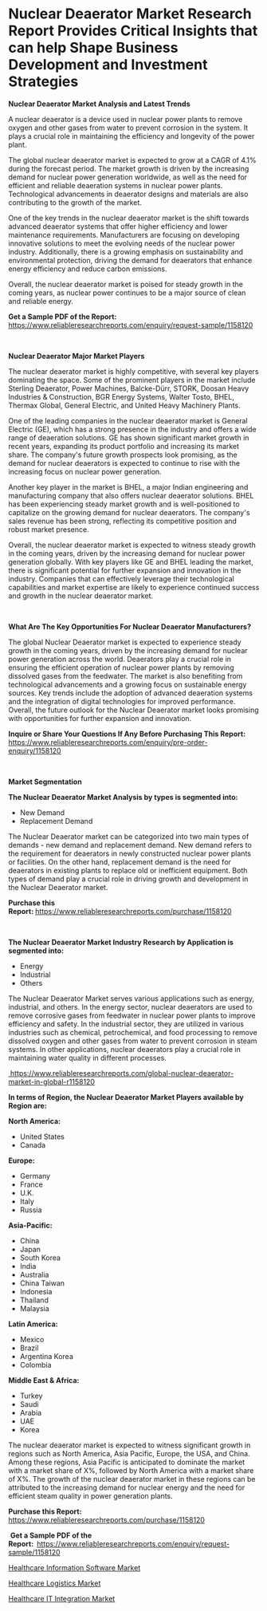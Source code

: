 <p><h1>Nuclear Deaerator Market Research Report Provides Critical Insights that can help Shape Business Development and Investment Strategies</h1></p><p><strong>Nuclear Deaerator Market Analysis and Latest Trends</strong></p>
<p><p>A nuclear deaerator is a device used in nuclear power plants to remove oxygen and other gases from water to prevent corrosion in the system. It plays a crucial role in maintaining the efficiency and longevity of the power plant.</p><p>The global nuclear deaerator market is expected to grow at a CAGR of 4.1% during the forecast period. The market growth is driven by the increasing demand for nuclear power generation worldwide, as well as the need for efficient and reliable deaeration systems in nuclear power plants. Technological advancements in deaerator designs and materials are also contributing to the growth of the market.</p><p>One of the key trends in the nuclear deaerator market is the shift towards advanced deaerator systems that offer higher efficiency and lower maintenance requirements. Manufacturers are focusing on developing innovative solutions to meet the evolving needs of the nuclear power industry. Additionally, there is a growing emphasis on sustainability and environmental protection, driving the demand for deaerators that enhance energy efficiency and reduce carbon emissions.</p><p>Overall, the nuclear deaerator market is poised for steady growth in the coming years, as nuclear power continues to be a major source of clean and reliable energy.</p></p>
<p><strong>Get a Sample PDF of the Report:&nbsp;</strong> <a href="https://www.reliableresearchreports.com/enquiry/request-sample/1158120">https://www.reliableresearchreports.com/enquiry/request-sample/1158120</a></p>
<p>&nbsp;</p>
<p><strong>Nuclear Deaerator Major Market Players</strong></p>
<p><p>The nuclear deaerator market is highly competitive, with several key players dominating the space. Some of the prominent players in the market include Sterling Deaerator, Power Machines, Balcke-Dürr, STORK, Doosan Heavy Industries & Construction, BGR Energy Systems, Walter Tosto, BHEL, Thermax Global, General Electric, and United Heavy Machinery Plants.</p><p>One of the leading companies in the nuclear deaerator market is General Electric (GE), which has a strong presence in the industry and offers a wide range of deaeration solutions. GE has shown significant market growth in recent years, expanding its product portfolio and increasing its market share. The company's future growth prospects look promising, as the demand for nuclear deaerators is expected to continue to rise with the increasing focus on nuclear power generation.</p><p>Another key player in the market is BHEL, a major Indian engineering and manufacturing company that also offers nuclear deaerator solutions. BHEL has been experiencing steady market growth and is well-positioned to capitalize on the growing demand for nuclear deaerators. The company's sales revenue has been strong, reflecting its competitive position and robust market presence.</p><p>Overall, the nuclear deaerator market is expected to witness steady growth in the coming years, driven by the increasing demand for nuclear power generation globally. With key players like GE and BHEL leading the market, there is significant potential for further expansion and innovation in the industry. Companies that can effectively leverage their technological capabilities and market expertise are likely to experience continued success and growth in the nuclear deaerator market.</p></p>
<p>&nbsp;</p>
<p><strong>What Are The Key Opportunities For Nuclear Deaerator Manufacturers?</strong></p>
<p><p>The global Nuclear Deaerator market is expected to experience steady growth in the coming years, driven by the increasing demand for nuclear power generation across the world. Deaerators play a crucial role in ensuring the efficient operation of nuclear power plants by removing dissolved gases from the feedwater. The market is also benefiting from technological advancements and a growing focus on sustainable energy sources. Key trends include the adoption of advanced deaeration systems and the integration of digital technologies for improved performance. Overall, the future outlook for the Nuclear Deaerator market looks promising with opportunities for further expansion and innovation.</p></p>
<p><strong>Inquire or Share Your Questions If Any Before Purchasing This Report:</strong> <a href="https://www.reliableresearchreports.com/enquiry/pre-order-enquiry/1158120">https://www.reliableresearchreports.com/enquiry/pre-order-enquiry/1158120</a></p>
<p>&nbsp;</p>
<p><strong>Market Segmentation</strong></p>
<p><strong>The Nuclear Deaerator Market Analysis by types is segmented into:</strong></p>
<p><ul><li>New Demand</li><li>Replacement Demand</li></ul></p>
<p><p>The Nuclear Deaerator market can be categorized into two main types of demands - new demand and replacement demand. New demand refers to the requirement for deaerators in newly constructed nuclear power plants or facilities. On the other hand, replacement demand is the need for deaerators in existing plants to replace old or inefficient equipment. Both types of demand play a crucial role in driving growth and development in the Nuclear Deaerator market.</p></p>
<p><strong>Purchase this Report:&nbsp;</strong><a href="https://www.reliableresearchreports.com/purchase/1158120">https://www.reliableresearchreports.com/purchase/1158120</a></p>
<p>&nbsp;</p>
<p><strong>The Nuclear Deaerator Market Industry Research by Application is segmented into:</strong></p>
<p><ul><li>Energy</li><li>Industrial</li><li>Others</li></ul></p>
<p><p>The Nuclear Deaerator Market serves various applications such as energy, industrial, and others. In the energy sector, nuclear deaerators are used to remove corrosive gases from feedwater in nuclear power plants to improve efficiency and safety. In the industrial sector, they are utilized in various industries such as chemical, petrochemical, and food processing to remove dissolved oxygen and other gases from water to prevent corrosion in steam systems. In other applications, nuclear deaerators play a crucial role in maintaining water quality in different processes.</p></p>
<p><a href="https://www.reliableresearchreports.com/global-nuclear-deaerator-market-in-global-r1158120">&nbsp;https://www.reliableresearchreports.com/global-nuclear-deaerator-market-in-global-r1158120</a></p>
<p><strong>In terms of Region, the Nuclear Deaerator Market Players available by Region are:</strong></p>
<p>
    <p> <strong> North America: </strong>
        <ul>
            <li>United States</li>
            <li>Canada</li>
        </ul>
        </p> 
    <p> <strong> Europe: </strong>
        <ul>
            <li>Germany</li>
            <li>France</li>
            <li>U.K.</li>
            <li>Italy</li>
            <li>Russia</li>
        </ul>
        </p> 
    <p> <strong> Asia-Pacific: </strong>
        <ul>
            <li>China</li>
            <li>Japan</li>
            <li>South Korea</li>
            <li>India</li>
            <li>Australia</li>
            <li>China Taiwan</li>
            <li>Indonesia</li>
            <li>Thailand</li>
            <li>Malaysia</li>
        </ul>
        </p> 
    <p> <strong> Latin America: </strong>
        <ul>
            <li>Mexico</li>
            <li>Brazil</li>
            <li>Argentina Korea</li>
            <li>Colombia</li>
        </ul>
        </p> 
    <p> <strong> Middle East & Africa: </strong>
        <ul>
            <li>Turkey</li>
            <li>Saudi</li>
            <li>Arabia</li>
            <li>UAE</li>
            <li>Korea</li>
        </ul>
    </p>
    </p>
<p><p>The nuclear deaerator market is expected to witness significant growth in regions such as North America, Asia Pacific, Europe, the USA, and China. Among these regions, Asia Pacific is anticipated to dominate the market with a market share of X%, followed by North America with a market share of X%. The growth of the nuclear deaerator market in these regions can be attributed to the increasing demand for nuclear energy and the need for efficient steam quality in power generation plants.</p></p>
<p><strong>Purchase this Report: </strong><a href="https://www.reliableresearchreports.com/purchase/1158120">https://www.reliableresearchreports.com/purchase/1158120</a></p>
<p>&nbsp;<strong>Get a Sample PDF of the Report:&nbsp;&nbsp;</strong><a href="https://www.reliableresearchreports.com/enquiry/request-sample/1158120">https://www.reliableresearchreports.com/enquiry/request-sample/1158120</a></p>
<p><strong></strong></p>
<p><p><a href="https://five-trouble-98a.notion.site/Healthcare-Information-Software-Market-Outlook-Industry-Overview-and-Forecast-2024-to-2031-f367801955924fca8ea3fab84a3f45fb">Healthcare Information Software Market</a></p><p><a href="https://ivy-potential-64b.notion.site/Healthcare-Logistics-Market-Insights-into-Market-CAGR-Market-Trends-and-Growth-Strategies-26f9d4edea7f4a99a5c3e9a175cb07a9">Healthcare Logistics Market</a></p><p><a href="https://nifty-kite-d51.notion.site/Healthcare-IT-Integration-Market-Size-and-Market-Trends-Complete-Industry-Overview-2024-to-2031-7ea70febcc80491a87f667636744b588">Healthcare IT Integration Market</a></p></p>